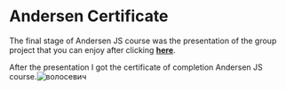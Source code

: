 # Andersen Certificate
The final stage of Andersen JS course was the presentation of the group project that you can enjoy after clicking **[here](https://olgavolosevich.github.io/Andersen-course-final-team-project/)**.

After the presentation I got the certificate of completion Andersen JS course.![волосевич](https://user-images.githubusercontent.com/55803307/146803411-7d744d70-03ee-49a7-a82b-09d307e84e29.png)
